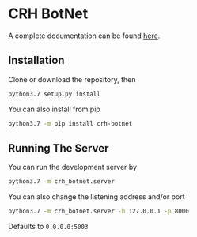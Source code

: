 # CRH BotNet

A complete documentation can be found [here](https://docs.jerrywang.website/crh-botnet/).

## Installation

Clone or download the repository, then

```bash
python3.7 setup.py install
```

You can also install from pip

```bash
python3.7 -m pip install crh-botnet
```

## Running The Server

You can run the development server by

```bash
python3.7 -m crh_botnet.server
```

You can also change the listening address and/or port

```bash
python3.7 -m crh_botnet.server -h 127.0.0.1 -p 8000
```

Defaults to `0.0.0.0:5003`

